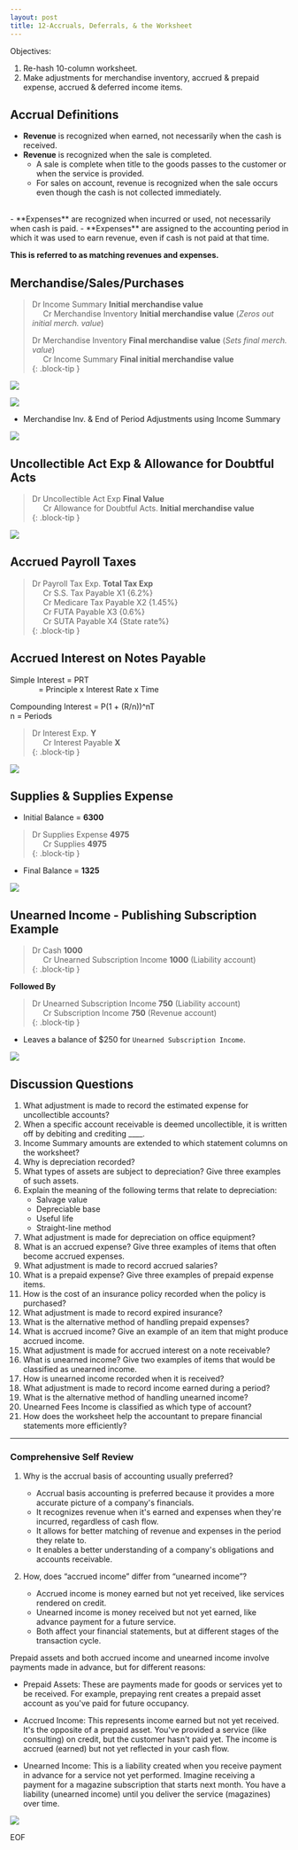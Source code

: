 ```yaml
---
layout: post
title: 12-Accruals, Deferrals, & the Worksheet
--- 
```



Objectives:

1. Re-hash 10-column worksheet.
2. Make adjustments for merchandise inventory, accrued & prepaid expense, accrued & deferred income items.


## Accrual Definitions

- **Revenue** is recognized when earned, not necessarily when the cash is received. 
- **Revenue** is recognized when the sale is completed. 
  - A sale is complete when title to the goods passes to the customer or when the service is provided. 
  - For sales on account, revenue is recognized when the sale occurs even though the cash is not collected immediately.
<br>
- **Expenses** are recognized when incurred or used, not necessarily when cash is paid. 
- **Expenses** are assigned to the accounting period in which it was used to earn revenue, even if cash is not paid at that time. 
  
**This is referred to as matching revenues and expenses.**


## Merchandise/Sales/Purchases


> Dr Income Summary **Initial merchandise value**   
> &nbsp;&nbsp;&nbsp;&nbsp;&nbsp;Cr Merchandise Inventory **Initial merchandise value**  (*Zeros out initial merch. value*)  
>   
> Dr Merchandise Inventory **Final merchandise value**  (*Sets final merch. value*)  
> &nbsp;&nbsp;&nbsp;&nbsp;&nbsp;Cr Income Summary **Final initial merchandise value**   
{: .block-tip }   

![](/assets/mc-graw-accounting-course/chap12-accurals/chap12.exer.merch.2.is.2.merch.png)

![](/assets/mc-graw-accounting-course/chap12-accurals/chap12.exer.2.png)

<!--
![](/assets/mc-graw-accounting-course/chap12-accurals/4.merch.inv.income.sum.png)

![](/assets/mc-graw-accounting-course/chap12-accurals/2.adjustments.4.merch.png)

![](/assets/mc-graw-accounting-course/chap12-accurals/2.steps.bal.adjustments.png)
-->

- Merchandise Inv. & End of Period Adjustments using Income Summary

![](/assets/mc-graw-accounting-course/chap12-accurals/3.income.summary.adjustments.png)


## Uncollectible Act Exp & Allowance for Doubtful Acts


> Dr Uncollectible Act Exp **Final Value**   
> &nbsp;&nbsp;&nbsp;&nbsp;&nbsp;Cr Allowance for Doubtful Acts. **Initial merchandise value**   
{: .block-tip }   

![](/assets/mc-graw-accounting-course/chap12-accurals/chap12.ex.3.png)


<!--
![](/assets/mc-graw-accounting-course/chap12-accurals/5.uncollectible.doubtful.acts.png)

![](/assets/mc-graw-accounting-course/chap12-accurals/doubtuful.acts.png)
-->

## Accrued Payroll Taxes


> Dr Payroll Tax Exp. **Total Tax Exp**   
> &nbsp;&nbsp;&nbsp;&nbsp;&nbsp;Cr S.S. Tax Payable X1 {6.2%}  
> &nbsp;&nbsp;&nbsp;&nbsp;&nbsp;Cr Medicare Tax Payable X2 {1.45%}  
> &nbsp;&nbsp;&nbsp;&nbsp;&nbsp;Cr FUTA Payable X3  {0.6%}  
> &nbsp;&nbsp;&nbsp;&nbsp;&nbsp;Cr SUTA Payable X4  {State rate%}  
{: .block-tip }   

## Accrued Interest on Notes Payable

Simple Interest = PRT    
&nbsp;&nbsp;&nbsp;&nbsp;&nbsp;&nbsp;&nbsp;&nbsp;&nbsp;&nbsp;&nbsp;&nbsp; = Principle x Interest Rate x Time

Compounding Interest = P(1 + (R/n))^nT    
n = Periods   

> Dr Interest Exp. **Y**    
> &nbsp;&nbsp;&nbsp;&nbsp;&nbsp;Cr Interest Payable **X**   
{: .block-tip }  

![](/assets/mc-graw-accounting-course/chap12-accurals/chap12.ex.5.png)


## Supplies & Supplies Expense

- Initial Balance = **6300**

> Dr Supplies Expense **4975**    
> &nbsp;&nbsp;&nbsp;&nbsp;&nbsp;Cr Supplies **4975**   
{: .block-tip }  

- Final Balance = **1325**  

![](/assets/mc-graw-accounting-course/chap12-accurals/6.accrued.prepaid.exp.ex.supplies.png)


## Unearned Income - Publishing Subscription Example


> Dr Cash **1000**    
> &nbsp;&nbsp;&nbsp;&nbsp;&nbsp;Cr Unearned Subscription Income **1000** (Liability account)  
{: .block-tip }  

**Followed By**

> Dr Unearned Subscription Income **750** (Liability account)   
> &nbsp;&nbsp;&nbsp;&nbsp;&nbsp;Cr Subscription Income **750**  (Revenue account)  
{: .block-tip }  

- Leaves a balance of $250 for `Unearned Subscription Income`.

![](/assets/mc-graw-accounting-course/chap12-accurals/7.unearned.income.4.publishing.example.png)




## Discussion Questions   

1. What adjustment is made to record the estimated expense for uncollectible accounts?
2. When a specific account receivable is deemed uncollectible, it is written off by debiting and crediting ____.
3. Income Summary amounts are extended to which statement columns on the worksheet?
4. Why is depreciation recorded?
5. What types of assets are subject to depreciation? Give three examples of such assets.
6. Explain the meaning of the following terms that relate to depreciation:
    - Salvage value
    - Depreciable base
    - Useful life
    - Straight-line method
7. What adjustment is made for depreciation on office equipment?
8. What is an accrued expense? Give three examples of items that often become accrued expenses.
9. What adjustment is made to record accrued salaries?
10. What is a prepaid expense? Give three examples of prepaid expense items.
11. How is the cost of an insurance policy recorded when the policy is purchased?
12. What adjustment is made to record expired insurance?
13. What is the alternative method of handling prepaid expenses?
14. What is accrued income? Give an example of an item that might produce accrued income.
15. What adjustment is made for accrued interest on a note receivable?
16. What is unearned income? Give two examples of items that would be classified as unearned income.
17. How is unearned income recorded when it is received?
18. What adjustment is made to record income earned during a period?
19. What is the alternative method of handling unearned income?
20. Unearned Fees Income is classified as which type of account?
21. How does the worksheet help the accountant to prepare financial statements more efficiently?


---

### Comprehensive Self Review

1. Why is the accrual basis of accounting usually preferred?  
   - Accrual basis accounting is preferred because it provides a more accurate picture of a company's financials. 
   - It recognizes revenue when it's earned and expenses when they're incurred, regardless of cash flow. 
   - It allows for better matching of revenue and expenses in the period they relate to.
   - It enables a better understanding of a company's obligations and accounts receivable.

2. How, does “accrued income” differ from “unearned income”?
   - Accrued income is money earned but not yet received, like services rendered on credit. 
   - Unearned income is money received but not yet earned, like advance payment for a future service. 
   - Both affect your financial statements, but at different stages of the transaction cycle.

Prepaid assets and both accrued income and unearned income involve payments made in advance, but for different reasons:

- Prepaid Assets: These are payments made for goods or services yet to be received.  For example, prepaying rent creates a prepaid asset account as you've paid for future occupancy.

- Accrued Income: This represents income earned but not yet received. It's the opposite of a prepaid asset. You've provided a service (like consulting) on credit, but the customer hasn't paid yet. The income is accrued (earned) but not yet reflected in your cash flow.

- Unearned Income: This is a liability created when you receive payment in advance for a service not yet performed.  Imagine receiving a payment for a magazine subscription that starts next month. You have a liability (unearned income) until you deliver the service (magazines) over time.

![](/assets/mc-graw-accounting-course/chap12-accurals/8.over.all.review.png)

EOF